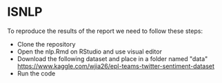 # ISNLP
 
To reproduce the results of the report we need to follow these steps:
* Clone the repository
* Open the nlp.Rmd on RStudio and use visual editor
* Download the following dataset and place in a folder named "data" https://www.kaggle.com/wjia26/epl-teams-twitter-sentiment-dataset
* Run the code

